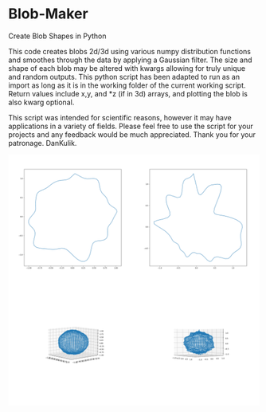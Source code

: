 # Blob-Maker
Create Blob Shapes in Python

This code creates blobs 2d/3d using various numpy distribution functions and smoothes through the data by applying a Gaussian filter. 
The size and shape of each blob may be altered with kwargs allowing for truly unique and random outputs. 
This python script has been adapted to run as an import as long as it is in the working folder of the current working script. 
Return values include x,y, and *z (if in 3d) arrays, and plotting the blob is also kwarg optional. 

This script was intended for scientific reasons, however it may have applications in a variety of fields. 
Please feel free to use the script for your projects and any feedback would be much appreciated.
Thank you for your patronage. 
DanKulik.

![](Example_Images/Combined.png)
